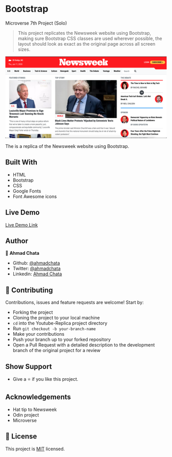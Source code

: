 # Bootstrap
Microverse 7th Project (Solo)

> This project replicates the Newsweek website using Bootstrap, making sure Bootstrap CSS classes are used wherever possible, the layout should look as exact as the original page across all screen sizes.

![screenshot](images/screenshot.png)

The is a replica of the Newsweek website using Bootstrap.

## Built With

- HTML
- Bootstrap
- CSS
- Google Fonts
- Font Awesome icons

## Live Demo

[Live Demo Link](https://raw.githack.com/ahmadchata/newsweek/feature-homepage/index.html)

## Author

👤 **Ahmad Chata**

- Github: [@ahmadchata](https://github.com/ahmadchata)
- Twitter: [@ahmadchata](https://twitter.com/ahmadchata)
- Linkedin: [Ahmad Chata](https://www.linkedin.com/in/ahmad-chata-957b9b51/)

## 🤝 Contributing

Contributions, issues and feature requests are welcome! Start by:

- Forking the project
- Cloning the project to your local machine
- `cd` into the Youtube-Replica project directory
- Run `git checkout -b your-branch-name`
- Make your contributions
- Push your branch up to your forked repository
- Open a Pull Request with a detailed description to the development branch of the original project for a review

## Show Support

- Give a ⭐ if you like this project.

## Acknowledgements

- Hat tip to Newsweek
- Odin project
- Microverse

## 📝 License

This project is [MIT](https://opensource.org/licenses/MIT) licensed.
